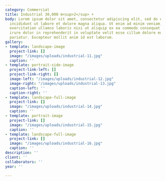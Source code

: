 ```yaml
---
category: Commercial
title: Industrial 30,000 m<sup>2</sup> +
body: Lorem ipsum dolor sit amet, consectetur adipiscing elit, sed do eiusmod tempor
  incididunt ut labore et dolore magna aliqua. Ut enim ad minim veniam, quis nostrud
  exercitation ullamco laboris nisi ut aliquip ex ea commodo consequat. Duis aute
  irure dolor in reprehenderit in voluptate velit esse cillum dolore eu fugiat nulla
  pariatur. Excepteur mollit anim id est laborum.
gallery:
- template: landscape-image
  project-link: []
  image: "/images/uploads/industrial-11.jpg"
  caption: ''
- template: portrait-side-image
  project-link-left: []
  project-link-right: []
  image-left: "/images/uploads/industrial-12.jpg"
  image-right: "/images/uploads/industrial-13.jpg"
  caption-left: ''
  caption-right: ''
- template: landscape-full-image
  project-link: []
  image: "/images/uploads/industrial-14.jpg"
  caption: ''
- template: portrait-image
  project-link: []
  image: "/images/uploads/industrial-15.jpg"
  caption: ''
- template: landscape-full-image
  project-link: []
  image: "/images/uploads/industrial-16.jpg"
  caption: ''
description: ''
client: ''
collaborators: ''
year: ''

---
```

